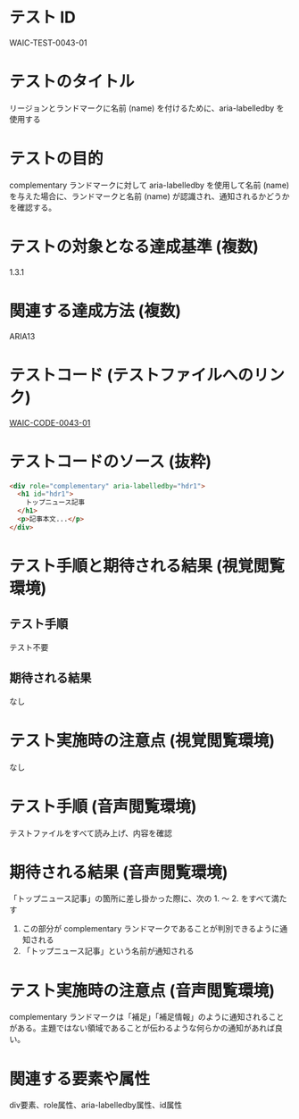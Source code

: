# テスト ID
WAIC-TEST-0043-01

# テストのタイトル
リージョンとランドマークに名前 (name) を付けるために、aria-labelledby を使用する

# テストの目的

complementary ランドマークに対して aria-labelledby を使用して名前 (name) を与えた場合に、ランドマークと名前 (name) が認識され、通知されるかどうかを確認する。

# テストの対象となる達成基準 (複数)
1.3.1

# 関連する達成方法 (複数)
ARIA13

# テストコード (テストファイルへのリンク)
[WAIC-CODE-0043-01](https://waic.github.io/as_test/WAIC-CODE/WAIC-CODE-0043-01.html)

# テストコードのソース (抜粋)
```HTML
<div role="complementary" aria-labelledby="hdr1">
  <h1 id="hdr1">
    トップニュース記事
  </h1>
  <p>記事本文...</p>
</div>
```

# テスト手順と期待される結果 (視覚閲覧環境)

## テスト手順
テスト不要

## 期待される結果
なし

# テスト実施時の注意点 (視覚閲覧環境)
なし

# テスト手順 (音声閲覧環境)
テストファイルをすべて読み上げ、内容を確認

# 期待される結果 (音声閲覧環境)
「トップニュース記事」の箇所に差し掛かった際に、次の 1. 〜 2. をすべて満たす
1. この部分が complementary ランドマークであることが判別できるように通知される
2. 「トップニュース記事」という名前が通知される

# テスト実施時の注意点 (音声閲覧環境)
complementary ランドマークは「補足」「補足情報」のように通知されることがある。主題ではない領域であることが伝わるような何らかの通知があれば良い。

# 関連する要素や属性
div要素、role属性、aria-labelledby属性、id属性
